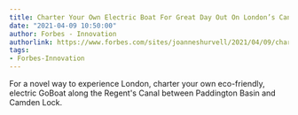 ```yaml
---
title: Charter Your Own Electric Boat For Great Day Out On London’s Canals
date: "2021-04-09 10:50:00"
author: Forbes - Innovation
authorlink: https://www.forbes.com/sites/joanneshurvell/2021/04/09/charter-your-own-electric-boat-for-great-day-out-on-londons-canals/
tags:
- Forbes-Innovation
---
```

For a novel way to experience London, charter your own eco-friendly, electric GoBoat along the Regent's Canal between Paddington Basin and Camden Lock.